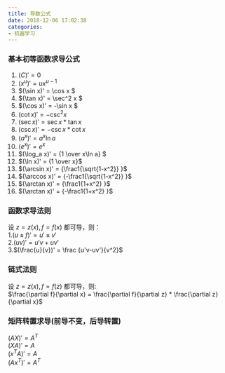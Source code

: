 ```yaml
---
title: 导数公式
date: 2018-12-06 17:02:38
categories:
- 机器学习
---
```

### 基本初等函数求导公式
1. $(C)' = 0$
2. $(x^u)'=ux^{u-1}$
3. $(\sin x)' = \cos x $
4. $(\tan x)' = \sec^2 x $
5. $(\cos x)' = -\sin x $
6. $(\cot x)' = - \csc^2 x$
7. $(\sec x)' =\sec x * \tan x$
8. $(\csc x)' = -\csc x * \cot x$
9. $(a^x)' = a^x \ln a$
10. $(e^x)' = e^x$
11. $(\log_a x)' = {1 \over x\ln a} $
12. $(\ln x)' = {1 \over x}$
13. $(\arcsin x)' = {\frac1{\sqrt{1-x^2}} }$
14. $(\arccos x)' = {-\frac1{\sqrt{1-x^2}} }$
15. $(\arctan x)' = {\frac1{1+x^2} }$
16. $(\arctan x)' = {-\frac1{1+x^2} }$
### 函数求导法则
设 $z =z(x),f = f(x)$ 都可导，则：   
1.$(u{\pm}f)'=u'\pm v'$  
2.$(uv)'=u'v + uv'$  
3.$(\frac{u}{v})' = \frac {u'v-uv'}{v^2}$
### 链式法则
设 $z =z(x),f = f(z)$ 都可导，则:  
$\frac{\partial f}{\partial x} = \frac{\partial f}{\partial z} * \frac{\partial z}{\partial x}$
### 矩阵转置求导(前导不变，后导转置)
$(AX)' = A^T$   
$(XA)' = A$   
$(x^TA)' = A$   
$(Ax^T)' = A^T$



